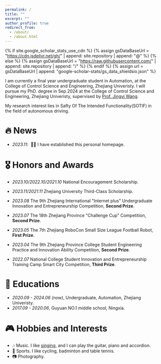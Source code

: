 ```yaml
---
permalink: /
title: ""
excerpt: ""
author_profile: true
redirect_from: 
  - /about/
  - /about.html
---
```


{% if site.google_scholar_stats_use_cdn %}
{% assign gsDataBaseUrl = "https://cdn.jsdelivr.net/gh/" | append: site.repository | append: "@" %}
{% else %}
{% assign gsDataBaseUrl = "https://raw.githubusercontent.com/" | append: site.repository | append: "/" %}
{% endif %}
{% assign url = gsDataBaseUrl | append: "google-scholar-stats/gs_data_shieldsio.json" %}

<span class='anchor' id='about-me'></span>

​I am currently a final year undergraduate student in Automation, at the College of Control Science and Engineering, Zhejiang Univeristy. I will pursue my PhD. degree in Sep.2024 at the College of Control Science and Engineering, Zhejiang Univeristy, supervised by [Prof. Jingyi Wang](https://wang-jingyi.github.io/).


My research interest lies in Safty Of The Intended Functionality(SOTIF) in the field of autonomous driving. 


# 🔥 News
- *2023.11*: &nbsp;🎉🎉 I have established this personal homepage. 


# 🎖 Honors and Awards
- *2023.10/2022.10/2021.10* National Encouragement Scholarship.
- *2023.11/2021.11* Zhejiang University Third-Class Scholarship.

- *2023.08* The 9th Zhejiang International "Internet plus" Undergraduate Innovation and Entrepreneurship Competition, **Second Prize**.
- *2023.07* The 18th Zhejiang Province "Challenge Cup" Competition, **Second Prize**.
- *2023.05* The 7th Zhejiang RoboCon Small Size League Football Robot, **First Prize**.
- *2023.04* The 9th Zhejiang Province College Student Engineering Practice and Innovation Ability
Competition, **Second Prize**. 
- *2022.07* National College Student Innovation and Entrepreneurship Training Camp Smart City
Competition, **Third Prize**. 

# 📖 Educations
- *2020.09 - 2024.06 (now)*, Undergraduate, Automation, Zhejiang Univeristy. 
- *2017.09 - 2020.06*, Guyuan NO.1 middle school, Ningxia. 

# 🎮 Hobbies and Interests
- 🎶 Music. I like [singing](https://static-play.kg.qq.com/node/personal_v2?uid=659f9c8d212430), and I can play the guitar, piano and accordion.
- 🏸 Sports. I like cycling, badminton and table tennis.
- 📷 Photography.